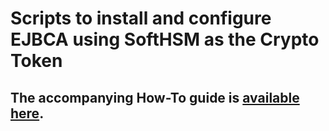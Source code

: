 # Scripts to install and configure EJBCA using SoftHSM as the Crypto Token

## The accompanying How-To guide is [available here](https://ellipticsecure.com/ehsm/how-to/2019/08/07/configure-ejbca-with-eHSM.html).
